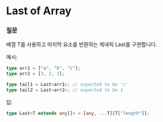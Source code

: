 # Last of Array

### 질문

배열 T를 사용하고 마지막 요소를 반환하는 제네릭 Last<T>를 구현합니다.

예시:

```ts
type arr1 = ["a", "b", "c"];
type arr2 = [3, 2, 1];

type tail1 = Last<arr1>; // expected to be 'c'
type tail2 = Last<arr2>; // expected to be 1
```

답:

```ts
type Last<T extends any[]> = [any, ...T][T["length"]];
```
